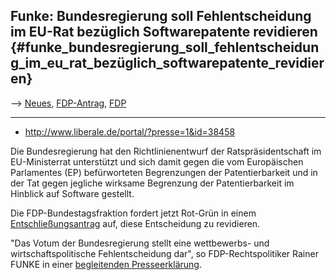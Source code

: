 ## Funke: Bundesregierung soll Fehlentscheidung im EU-Rat bezüglich Softwarepatente revidieren {#funke_bundesregierung_soll_fehlentscheidung_im_eu_rat_bezüglich_softwarepatente_revidieren}

\--\> [ Neues](SwpatcninoDe "wikilink"), [
FDP-Antrag](Fdp0405De "wikilink"), [ FDP](SwpatfdpDe "wikilink")

------------------------------------------------------------------------

-   <http://www.liberale.de/portal/?presse=1&id=38458>

Die Bundesregierung hat den Richtlinienentwurf der Ratspräsidentschaft
im EU-Ministerrat unterstützt und sich damit gegen die vom Europäischen
Parlamentes (EP) befürworteten Begrenzungen der Patentierbarkeit und in
der Tat gegen jegliche wirksame Begrenzung der Patentierbarkeit im
Hinblick auf Software gestellt.

Die FDP-Bundestagsfraktion fordert jetzt Rot-Grün in einem [
Entschließungsantrag](Fdp0405De "wikilink") auf, diese Entscheidung zu
revidieren.

\"Das Votum der Bundesregierung stellt eine wettbewerbs- und
wirtschaftspolitische Fehlentscheidung dar\", so FDP-Rechtspolitiker
Rainer FUNKE in einer [begleitenden
Presseerklärung](http://www.liberale.de/portal/?presse=1&id=38458 "wikilink").
